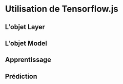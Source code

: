 # Utilisation  de Tensorflow.js


## L'objet Layer

## L'objet Model

## Apprentissage

## Prédiction

